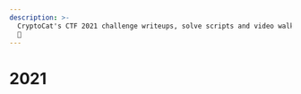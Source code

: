 ```yaml
---
description: >-
  CryptoCat's CTF 2021 challenge writeups, solve scripts and video walkthroughs
  💜
---
```


# 2021

